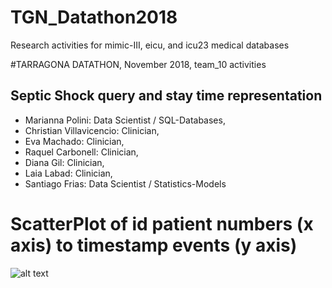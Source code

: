 # TGN_Datathon2018
Research activities for mimic-III, eicu, and icu23 medical databases

#TARRAGONA DATATHON, November 2018, team_10 activities
## Septic Shock query and stay time representation

* Marianna Polini: Data Scientist / SQL-Databases, 
* Christian Villavicencio: Clinician, 
* Eva Machado: Clinician, 
* Raquel Carbonell: Clinician, 
* Diana Gil: Clinician, 
* Laia Labad: Clinician, 
* Santiago Frias: Data Scientist / Statistics-Models

# ScatterPlot of id patient numbers (x axis) to timestamp events (y axis)

![alt text](https://github.com/sfrias/TGN_Datathon2018/blob/master/PatientShockSepticMore3d.png)



